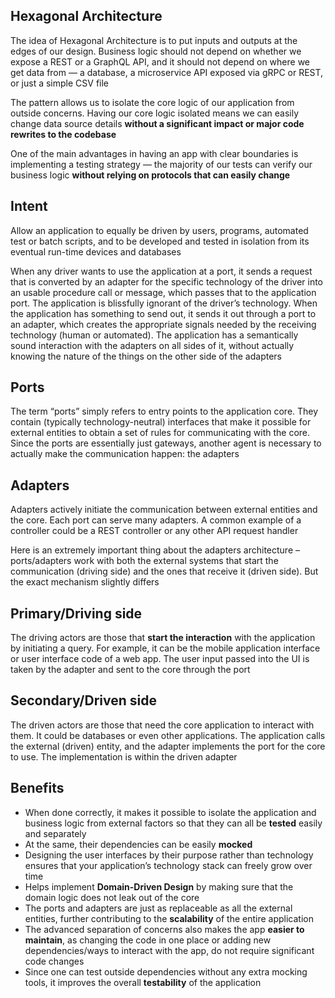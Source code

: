 ## Hexagonal Architecture

The idea of Hexagonal Architecture is to put inputs and outputs at the edges of our design. Business logic should not depend on whether we expose a REST or a GraphQL API, and it should not depend on where we get data from — a database, a microservice API exposed via gRPC or REST, or just a simple CSV file

The pattern allows us to isolate the core logic of our application from outside concerns. Having our core logic isolated means we can easily change data source details **without a significant impact or major code rewrites to the codebase**

One of the main advantages in having an app with clear boundaries is implementing a testing strategy — the majority of our tests can verify our business logic **without relying on protocols that can easily change**

## Intent

Allow an application to equally be driven by users, programs, automated test or batch scripts, and to be developed and tested in isolation from its eventual run-time devices and databases

When any driver wants to use the application at a port, it sends a request that is converted by an adapter for the specific technology of the driver into an usable procedure call or message, which passes that to the application port. The application is blissfully ignorant of the driver’s technology. When the application has something to send out, it sends it out through a port to an adapter, which creates the appropriate signals needed by the receiving technology (human or automated). The application has a semantically sound interaction with the adapters on all sides of it, without actually knowing the nature of the things on the other side of the adapters

## Ports

The term “ports” simply refers to entry points to the application core. They contain (typically technology-neutral) interfaces that make it possible for external entities to obtain a set of rules for communicating with the core. Since the ports are essentially just gateways, another agent is necessary to actually make the communication happen: the adapters

## Adapters

Adapters actively initiate the communication between external entities and the core. Each port can serve many adapters. A common example of a controller could be a REST controller or any other API request handler

Here is an extremely important thing about the adapters architecture – ports/adapters work with both the external systems that start the communication (driving side) and the ones that receive it (driven side). But the exact mechanism slightly differs

## Primary/Driving side

The driving actors are those that **start the interaction** with the application by initiating a query. For example, it can be the mobile application interface or user interface code of a web app. The user input passed into the UI is taken by the adapter and sent to the core through the port

## Secondary/Driven side

The driven actors are those that need the core application to interact with them. It could be databases or even other applications. The application calls the external (driven) entity, and the adapter implements the port for the core to use. The implementation is within the driven adapter

## Benefits

- When done correctly, it makes it possible to isolate the application and business logic from external factors so that they can all be **tested** easily and separately
- At the same, their dependencies can be easily **mocked**
- Designing the user interfaces by their purpose rather than technology ensures that your application’s technology stack can freely grow over time
- Helps implement **Domain-Driven Design** by making sure that the domain logic does not leak out of the core
- The ports and adapters are just as replaceable as all the external entities, further contributing to the **scalability** of the entire application
- The advanced separation of concerns also makes the app **easier to maintain**, as changing the code in one place or adding new dependencies/ways to interact with the app, do not require significant code changes
- Since one can test outside dependencies without any extra mocking tools, it improves the overall **testability** of the application
